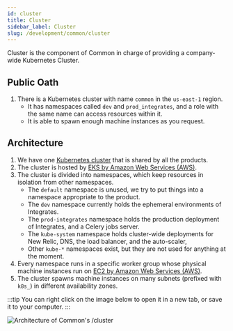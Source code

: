 ```yaml
---
id: cluster
title: Cluster
sidebar_label: Cluster
slug: /development/common/cluster
---
```


Cluster is the component of Common
in charge of providing a company-wide Kubernetes Cluster.

## Public Oath

1. There is a Kubernetes cluster with name `common`
   in the `us-east-1` region.
   - It has namespaces called `dev` and `prod_integrates`,
     and a role with the same name can access resources within it.
   - It is able to spawn enough machine instances as you request.

## Architecture

1. We have one [Kubernetes cluster](/development/stack/kubernetes)
   that is shared by all the products.
1. The cluster is hosted by
   [EKS by Amazon Web Services (AWS)](/development/stack/aws/eks).
1. The cluster is divided into namespaces,
   which keep resources in isolation from other namespaces.
   - The `default` namespace is unused,
     we try to put things into a namespace appropriate to the product.
   - The `dev` namespace
     currently holds the ephemeral environments of Integrates.
   - The `prod-integrates` namespace holds the production deployment
     of Integrates,
     and a Celery jobs server.
   - The `kube-system` namespace holds cluster-wide deployments
     for New Relic, DNS, the load balancer, and the auto-scaler,
   - Other `kube-*` namespaces exist,
     but they are not used for anything at the moment.
1. Every namespace runs in a specific worker group
   whose physical machine instances run
   on [EC2 by Amazon Web Services (AWS)](/development/stack/aws/ec2).
1. The cluster spawns machine instances
   on many subnets (prefixed with `k8s_`)
   in different availability zones.

:::tip
You can right click on the image below
to open it in a new tab,
or save it to your computer.
:::

![Architecture of Common's /cluster](./cluster-arch.dot.svg)
